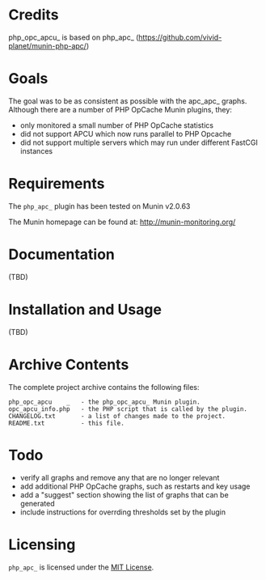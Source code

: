 # Credits

php_opc_apcu_ is based on php_apc_ (https://github.com/vivid-planet/munin-php-apc/)

# Goals

The goal was to be as consistent as possible with the apc_apc_ graphs.
Although there are a number of PHP OpCache Munin plugins, they:
  - only monitored a small number of PHP OpCache statistics
  - did not support APCU which now runs parallel to PHP Opcache
  - did not support multiple servers which may run under different FastCGI instances


# Requirements

The `php_apc_` plugin has been tested on Munin v2.0.63

The Munin homepage can be found at: http://munin-monitoring.org/


# Documentation

(TBD)


# Installation and Usage

(TBD)


# Archive Contents

The complete project archive contains the following files:

    php_opc_apcu    _   - the php_opc_apcu_ Munin plugin.
    opc_apcu_info.php   - the PHP script that is called by the plugin.
    CHANGELOG.txt       - a list of changes made to the project.
    README.txt          - this file.


# Todo

  - verify all graphs and remove any that are no longer relevant
  - add additional PHP OpCache graphs, such as restarts and key usage
  - add a "suggest" section showing the list of graphs that can be generated
  - include instructions for overrding thresholds set by the plugin


# Licensing

`php_apc_` is licensed under the [MIT License][2].


[1]: http://munin-monitoring.org/wiki/Documentation "Munin Documentation"
[2]: http://www.opensource.org/licenses/mit-license.php "MIT License"

